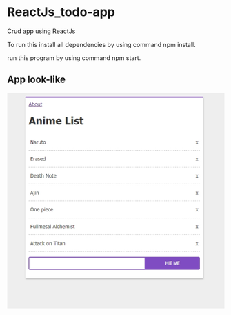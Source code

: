 # ReactJs_todo-app
Crud app using ReactJs

To run this install all dependencies by using command npm install.

run this program by using command npm start.

## App look-like

![alt text](image/demo1.jpg)


